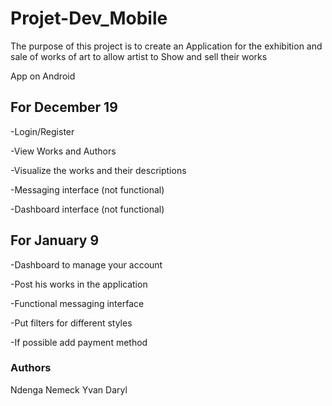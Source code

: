 # Projet-Dev_Mobile

The purpose of this project is to create an Application for the exhibition and sale of works of art to allow artist to Show and sell their works

App on Android 

## For December 19

-Login/Register

-View Works and Authors

-Visualize the works and their descriptions

-Messaging interface (not functional)

-Dashboard interface (not functional)

## For January 9
-Dashboard to manage your account

-Post his works in the application

-Functional messaging interface

-Put filters for different styles

-If possible add payment method


### Authors
Ndenga Nemeck Yvan Daryl

